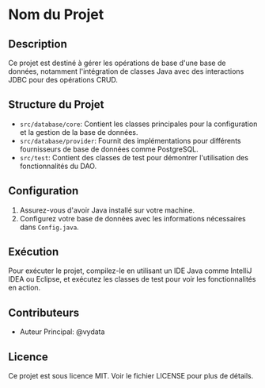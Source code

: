 # Nom du Projet

## Description
Ce projet est destiné à gérer les opérations de base d'une base de données, notamment l'intégration de classes Java avec des interactions JDBC pour des opérations CRUD.

## Structure du Projet

- `src/database/core`: Contient les classes principales pour la configuration et la gestion de la base de données.
- `src/database/provider`: Fournit des implémentations pour différents fournisseurs de base de données comme PostgreSQL.
- `src/test`: Contient des classes de test pour démontrer l'utilisation des fonctionnalités du DAO.

## Configuration

1. Assurez-vous d'avoir Java installé sur votre machine.
2. Configurez votre base de données avec les informations nécessaires dans `Config.java`.

## Exécution

Pour exécuter le projet, compilez-le en utilisant un IDE Java comme IntelliJ IDEA ou Eclipse, et exécutez les classes de test pour voir les fonctionnalités en action.

## Contributeurs
- Auteur Principal: @vydata

## Licence
Ce projet est sous licence MIT. Voir le fichier LICENSE pour plus de détails.